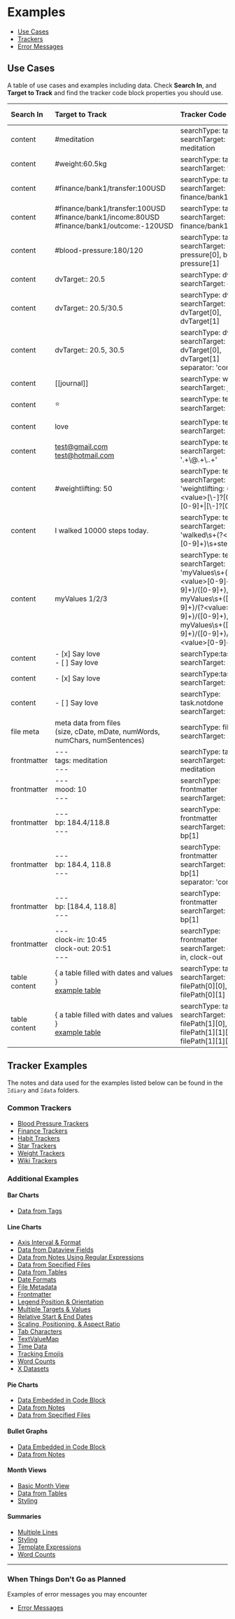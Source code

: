 # Examples

- [Use Cases](#Use%20Cases)
- [Trackers](#Tracker%20Examples)
- [Error Messages](#When%20Things%20Don't%20Go%20as%20Planned)

## Use Cases

A table of use cases and examples including data. Check **Search In**, and **Target to Track** and find the tracker code block properties you should use.

| Search In     | Target to Track                                                                                 | Tracker Code Block                                                                                                                                                                       | (O)ccurrences or (V)alues |
| :------------ | :---------------------------------------------------------------------------------------------- | :--------------------------------------------------------------------------------------------------------------------------------------------------------------------------------------- | :-----------------------: |
| content       | #meditation                                                                                     | searchType: tag<br>searchTarget: meditation                                                                                                                                              |             O             |
| content       | #weight:60.5kg                                                                                  | searchType: tag<br>searchTarget: weight                                                                                                                                                  |             V             |
| content       | #finance/bank1/transfer:100USD                                                                  | searchType: tag<br>searchTarget: finance/bank1/transfer                                                                                                                                  |             V             |
| content       | #finance/bank1/transfer:100USD<br>#finance/bank1/income:80USD<br>#finance/bank1/outcome:-120USD | searchType: tag<br>searchTarget: finance/bank1                                                                                                                                           |             V             |
| content       | #blood-pressure:180/120                                                                         | searchType: tag<br>searchTarget: blood-pressure[0], blood-pressure[1]                                                                                                                    |             V             |
| content       | dvTarget:: 20.5                                                                                 | searchType: dvField<br>searchTarget: dvTarget                                                                                                                                            |             V             |
| content       | dvTarget:: 20.5/30.5                                                                            | searchType: dvField<br>searchTarget: dvTarget[0], dvTarget[1]                                                                                                                            |             V             |
| content       | dvTarget:: 20.5, 30.5                                                                           | searchType: dvField<br>searchTarget: dvTarget[0], dvTarget[1]<br>separator: 'comma'                                                                                                      |             V             |
| content       | [[journal]]                                                                                     | searchType: wiki<br>searchTarget: journal                                                                                                                                                |             O             |
| content       | ⭐                                                                                              | searchType: text<br>searchTarget: ⭐                                                                                                                                                     |             O             |
| content       | love                                                                                            | searchType: text<br>searchTarget: love                                                                                                                                                   |             O             |
| content       | test@gmail.com<br>test@hotmail.com                                                              | searchType: text<br>searchTarget: '.+\\@.+\\..+'                                                                                                                                         |             O             |
| content       | #weightlifting: 50                                                                              | searchType: text<br>searchTarget: 'weightlifting: (?\<value\>[\\-]?[0-9]+[\\.][0-9]+\|[\\-]?[0-9]+)'                                                                                     |             V             |
| content       | I walked 10000 steps today.                                                                     | searchType: text<br>searchTarget: 'walked\\s+(?\<value\>[0-9]+)\\s+steps'                                                                                                                |             V             |
| content       | myValues 1/2/3                                                                                  | searchType: text<br>searchTarget: 'myValues\\s+(?\<value\>[0-9]+)/([0-9]+)/([0-9]+), myValues\\s+([0-9]+)/(?\<value\>[0-9]+)/([0-9]+), myValues\\s+([0-9]+)/([0-9]+)/(?\<value\>[0-9]+)' |             V             |
| content       | - [x] Say love<br>- [ ] Say love                                                                | searchType:task<br>searchTarget: Say love                                                                                                                                                |             O             |
| content       | - [x] Say love                                                                                  | searchType:task.done<br>searchTarget: Say love                                                                                                                                           |             O             |
| content       | - [ ] Say love                                                                                  | searchType: task.notdone<br>searchTarget: Say love                                                                                                                                       |             O             |
| file meta     | meta data from files <br>(size, cDate, mDate, numWords, numChars, numSentences)                 | searchType: fileMeta<br>searchTarget: size                                                                                                                                               |             V             |
| frontmatter   | ---<br>tags: meditation<br>---                                                                  | searchType: tag<br>searchTarget: meditation                                                                                                                                              |             O             |
| frontmatter   | ---<br>mood: 10<br>---                                                                          | searchType: frontmatter<br>searchTarget: mood                                                                                                                                            |             V             |
| frontmatter   | ---<br>bp: 184.4/118.8<br>---                                                                   | searchType: frontmatter<br>searchTarget: bp[0], bp[1]                                                                                                                                    |             V             |
| frontmatter   | ---<br>bp: 184.4, 118.8<br>---                                                                  | searchType: frontmatter<br>searchTarget: bp[0], bp[1]<br>separator: 'comma'                                                                                                              |             V             |
| frontmatter   | ---<br>bp: [184.4, 118.8]<br>---                                                                | searchType: frontmatter<br>searchTarget: bp[0], bp[1]                                                                                                                                    |             V             |
| frontmatter   | ---<br>clock-in: 10:45<br>clock-out: 20:51<br>---                                               | searchType: frontmatter<br>searchTarget: clock-in, clock-out                                                                                                                             |             V             |
| table content | { a table filled with dates and values }<br>[example table](../Ξdata/Tables.md)                 | searchType: table<br>searchTarget: filePath[0][0], filePath[0][1]                                                                                                                        |             V             |
| table content | { a table filled with dates and values }<br>[example table](../Ξdata/Tables.md)                 | searchType: table<br>searchTarget: filePath[1][0], filePath[1][1][0], filePath[1][1][1]                                                                                                  |             V             |

## Tracker Examples

The notes and data used for the examples listed below can be found in the `Ξdiary` and `Ξdata` folders.

### Common Trackers

- [Blood Pressure Trackers](Blood%20Pressure%20Trackers.md)
- [Finance Trackers](Finance%20Trackers.md)
- [Habit Trackers](Habit%20Trackers.md)
- [Star Trackers](../Star%20Trackers.md)
- [Weight Trackers](../Weight%20Trackers.md)
- [Wiki Trackers](Wiki%20Trackers.md)

### Additional Examples

#### Bar Charts

- [Data from Tags](../Bar%20Charts/Data%20from%20Tags.md)

#### Line Charts

- [Axis Interval & Format](../Line%20Charts/Axis%20Interval%20&%20Format.md)
- [Data from Dataview Fields](../Line%20Charts/Data%20from%20Dataview%20Fields.md)
- [Data from Notes Using Regular Expressions](../Line%20Charts/Data%20from%20Notes%20Using%20Regular%20Expressions.md)
- [Data from Specified Files](../Line%20Charts/Data%20from%20Specified%20Files.md)
- [Data from Tables](../Line%20Charts/Data%20from%20Tables.md)
- [Date Formats](../Line%20Charts/Date%20Formats.md)
- [File Metadata](../Line%20Charts/File%20Metadata.md)
- [Frontmatter](../Line%20Charts/Frontmatter.md)
- [Legend Position & Orientation](../Line%20Charts/Legend%20Position%20&%20Orientation.md)
- [Multiple Targets & Values](../Line%20Charts/Multiple%20Targets%20&%20Values.md)
- [Relative Start & End Dates](../Line%20Charts/Relative%20Start%20&%20End%20Dates.md)
- [Scaling, Positioning, & Aspect Ratio](Scale,%20Position,%20&%20Aspect%20Ratio.md)
- [Tab Characters](../Line%20Charts/Tab%20Characters.md)
- [TextValueMap](../Line%20Charts/TextValueMap.md)
- [Time Data](../Line%20Charts/Time%20Data.md)
- [Tracking Emojis](../Line%20Charts/Tracking%20Emojis.md)
- [Word Counts](../Line%20Charts/Word%20Counts.md)
- [X Datasets](../Line%20Charts/X%20Datasets.md)

#### Pie Charts

- [Data Embedded in Code Block](../Pie%20Charts/Data%20Embedded%20in%20Code%20Block.md)
- [Data from Notes](../Pie%20Charts/Data%20from%20Notes.md)
- [Data from Specified Files](../Pie%20Charts/Data%20from%20Specified%20Files.md)

#### Bullet Graphs

- [Data Embedded in Code Block](Bullet%20Graphs/Data%20Embedded%20in%20Code%20Block.md)
- [Data from Notes](../Bullet%20Graphs/Data%20from%20Notes.md)

#### Month Views

- [Basic Month View](../Month%20Views/Basic%20Month%20View.md)
- [Data from Tables](../Month%20Views/Data%20from%20Tables.md)
- [Styling](../Month%20Views/Styling.md)

#### Summaries

- [Multiple Lines](../Summaries/Multiple%20Lines.md)
- [Styling](../Summaries/Styling.md)
- [Template Expressions](../Summaries/Template%20Expressions.md)
- [Word Counts](../Summaries/Word%20Counts.md)

---

### When Things Don't Go as Planned
Examples of error messages you may encounter

- [Error Messages](../ErrorMessages.md)
